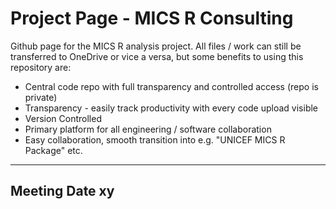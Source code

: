 # Project Page - MICS R Consulting


Github page for the MICS R analysis project. All files / work can still be transferred to OneDrive or vice a versa, but some benefits to using this repository are: 

* Central code repo with full transparency and controlled access (repo is private)
* Transparency - easily track productivity with every code upload visible 
* Version Controlled 
* Primary platform for all engineering / software collaboration 
* Easy collaboration, smooth transition into e.g. "UNICEF MICS R Package" etc.


---

## Meeting Date xy


